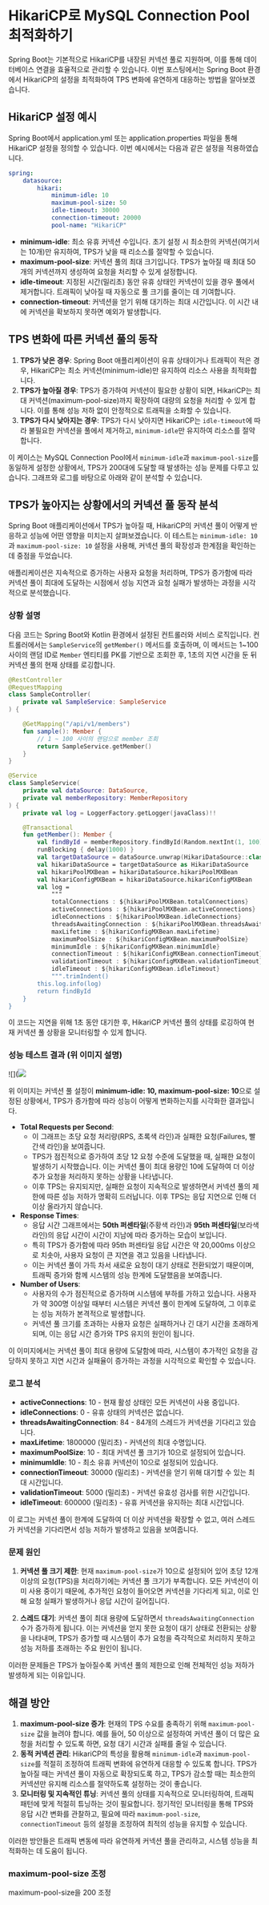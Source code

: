 # HikariCP로 MySQL Connection Pool 최적화하기

Spring Boot는 기본적으로 HikariCP를 내장된 커넥션 풀로 지원하며, 이를 통해 데이터베이스 연결을 효율적으로 관리할 수 있습니다. 이번 포스팅에서는 Spring Boot 환경에서 HikariCP의 설정을 최적화하여 TPS 변화에 유연하게 대응하는 방법을 알아보겠습니다.

## HikariCP 설정 예시

Spring Boot에서 application.yml 또는 application.properties 파일을 통해 HikariCP 설정을 정의할 수 있습니다. 이번 예시에서는 다음과 같은 설정을 적용하였습니다.

```yaml
spring:
    datasource:
        hikari:
            minimum-idle: 10
            maximum-pool-size: 50
            idle-timeout: 30000
            connection-timeout: 20000
            pool-name: "HikariCP"
```

- **minimum-idle**: 최소 유휴 커넥션 수입니다. 초기 설정 시 최소한의 커넥션(여기서는 10개)만 유지하여, TPS가 낮을 때 리소스를 절약할 수 있습니다.
- **maximum-pool-size**: 커넥션 풀의 최대 크기입니다. TPS가 높아질 때 최대 50개의 커넥션까지 생성하여 요청을 처리할 수 있게 설정합니다.
- **idle-timeout**: 지정된 시간(밀리초) 동안 유휴 상태인 커넥션이 있을 경우 풀에서 제거합니다. 트래픽이 낮아질 때 자동으로 풀 크기를 줄이는 데 기여합니다.
- **connection-timeout**: 커넥션을 얻기 위해 대기하는 최대 시간입니다. 이 시간 내에 커넥션을 확보하지 못하면 예외가 발생합니다.

## TPS 변화에 따른 커넥션 풀의 동작

1. **TPS가 낮은 경우**: Spring Boot 애플리케이션이 유휴 상태이거나 트래픽이 적은 경우, HikariCP는 최소 커넥션(minimum-idle)만 유지하여 리소스 사용을 최적화합니다.
2. **TPS가 높아질 경우**: TPS가 증가하여 커넥션이 필요한 상황이 되면, HikariCP는 최대 커넥션(maximum-pool-size)까지 확장하여 대량의 요청을 처리할 수 있게 합니다. 이를 통해 성능 저하 없이 안정적으로 트래픽을 소화할 수 있습니다.
3. **TPS가 다시 낮아지는 경우**: TPS가 다시 낮아지면 HikariCP는 `idle-timeout`에 따라 불필요한 커넥션을 풀에서 제거하고, `minimum-idle`만 유지하여 리소스를 절약합니다.

이 케이스는 MySQL Connection Pool에서 `minimum-idle`과 `maximum-pool-size`를 동일하게 설정한 상황에서, TPS가 200대에 도달할 때 발생하는 성능 문제를 다루고 있습니다. 그래프와 로그를 바탕으로 아래와 같이 분석할 수 있습니다.

## TPS가 높아지는 상황에서의 커넥션 풀 동작 분석

Spring Boot 애플리케이션에서 TPS가 높아질 때, HikariCP의 커넥션 풀이 어떻게 반응하고 성능에 어떤 영향을 미치는지 살펴보겠습니다. 이 테스트는 `minimum-idle: 10`과 `maximum-pool-size: 10` 설정을 사용해, 커넥션 풀의 확장성과 한계점을 확인하는 데 중점을 두었습니다.

애플리케이션은 지속적으로 증가하는 사용자 요청을 처리하며, TPS가 증가함에 따라 커넥션 풀이 최대에 도달하는 시점에서 성능 지연과 요청 실패가 발생하는 과정을 시각적으로 분석했습니다.

### 상황 설명

다음 코드는 Spring Boot와 Kotlin 환경에서 설정된 컨트롤러와 서비스 로직입니다. 컨트롤러에서는 `SampleService`의 `getMember()` 메서드를 호출하며, 이 메서드는 1~100 사이의 랜덤 ID로 `Member` 엔티티를 PK를 기반으로 조회한 후, 1초의 지연 시간을 둔 뒤 커넥션 풀의 현재 상태를 로깅합니다.

```kotlin
@RestController
@RequestMapping
class SampleController(
    private val SampleService: SampleService
) {

    @GetMapping("/api/v1/members")
    fun sample(): Member {
        // 1 ~ 100 사이의 랜덤으로 member 조회
        return SampleService.getMember()
    }
}
```

```kotlin
@Service
class SampleService(
    private val dataSource: DataSource,
    private val memberRepository: MemberRepository
) {
    private val log = LoggerFactory.getLogger(javaClass)!!

    @Transactional
    fun getMember(): Member {
        val findById = memberRepository.findById(Random.nextInt(1, 100).toLong()).get()
        runBlocking { delay(1000) }
        val targetDataSource = dataSource.unwrap(HikariDataSource::class.java)
        val hikariDataSource = targetDataSource as HikariDataSource
        val hikariPoolMXBean = hikariDataSource.hikariPoolMXBean
        val hikariConfigMXBean = hikariDataSource.hikariConfigMXBean
        val log =
            """
            totalConnections : ${hikariPoolMXBean.totalConnections}
            activeConnections : ${hikariPoolMXBean.activeConnections}
            idleConnections : ${hikariPoolMXBean.idleConnections}
            threadsAwaitingConnection : ${hikariPoolMXBean.threadsAwaitingConnection}
            maxLifetime : ${hikariConfigMXBean.maxLifetime}
            maximumPoolSize : ${hikariConfigMXBean.maximumPoolSize}
            minimumIdle : ${hikariConfigMXBean.minimumIdle}
            connectionTimeout : ${hikariConfigMXBean.connectionTimeout}
            validationTimeout : ${hikariConfigMXBean.validationTimeout}
            idleTimeout : ${hikariConfigMXBean.idleTimeout}
            """.trimIndent()
        this.log.info(log)
        return findById
    }
}
```

이 코드는 지연을 위해 1초 동안 대기한 후, HikariCP 커넥션 풀의 상태를 로깅하여 현재 커넥션 풀 상황을 모니터링할 수 있게 합니다.

### 성능 테스트 결과 (위 이미지 설명)

![](![](https://raw.githubusercontent.com/cheese10yun/blog-sample/master/kotlin-coroutine/images/mysql-connection-pool-1-1.png)

위 이미지는 커넥션 풀 설정이 **minimum-idle: 10, maximum-pool-size: 10**으로 설정된 상황에서, TPS가 증가함에 따라 성능이 어떻게 변화하는지를 시각화한 결과입니다.

- **Total Requests per Second**:
    - 이 그래프는 초당 요청 처리량(RPS, 초록색 라인)과 실패한 요청(Failures, 빨간색 라인)을 보여줍니다.
    - TPS가 점진적으로 증가하여 초당 12 요청 수준에 도달했을 때, 실패한 요청이 발생하기 시작했습니다. 이는 커넥션 풀이 최대 용량인 10에 도달하여 더 이상 추가 요청을 처리하지 못하는 상황을 나타냅니다.
    - 이후 TPS는 유지되지만, 실패한 요청이 지속적으로 발생하면서 커넥션 풀의 제한에 따른 성능 저하가 명확히 드러납니다. 이후 TPS는 응답 지연으로 인해 더 이상 올라가지 않습니다.
- **Response Times**:
    - 응답 시간 그래프에서는 **50th 퍼센타일**(주황색 라인)과 **95th 퍼센타일**(보라색 라인)의 응답 시간이 시간이 지남에 따라 증가하는 모습이 보입니다.
    - 특히 TPS가 증가함에 따라 95th 퍼센타일 응답 시간은 약 20,000ms 이상으로 치솟아, 사용자 요청이 큰 지연을 겪고 있음을 나타냅니다.
    - 이는 커넥션 풀이 가득 차서 새로운 요청이 대기 상태로 전환되었기 때문이며, 트래픽 증가와 함께 시스템의 성능 한계에 도달했음을 보여줍니다.
- **Number of Users**:
    - 사용자의 수가 점진적으로 증가하며 시스템에 부하를 가하고 있습니다. 사용자가 약 300명 이상일 때부터 시스템은 커넥션 풀이 한계에 도달하여, 그 이후로는 성능 저하가 본격적으로 발생합니다.
    - 커넥션 풀 크기를 초과하는 사용자 요청은 실패하거나 긴 대기 시간을 초래하게 되며, 이는 응답 시간 증가와 TPS 유지의 원인이 됩니다.

이 이미지에서는 커넥션 풀이 최대 용량에 도달함에 따라, 시스템이 추가적인 요청을 감당하지 못하고 지연 시간과 실패율이 증가하는 과정을 시각적으로 확인할 수 있습니다.

### 로그 분석

- **activeConnections**: 10 - 현재 활성 상태인 모든 커넥션이 사용 중입니다.
- **idleConnections**: 0 - 유휴 상태의 커넥션은 없습니다.
- **threadsAwaitingConnection**: 84 - 84개의 스레드가 커넥션을 기다리고 있습니다.
- **maxLifetime**: 1800000 (밀리초) - 커넥션의 최대 수명입니다.
- **maximumPoolSize**: 10 - 최대 커넥션 풀 크기가 10으로 설정되어 있습니다.
- **minimumIdle**: 10 - 최소 유휴 커넥션이 10으로 설정되어 있습니다.
- **connectionTimeout**: 30000 (밀리초) - 커넥션을 얻기 위해 대기할 수 있는 최대 시간입니다.
- **validationTimeout**: 5000 (밀리초) - 커넥션 유효성 검사를 위한 시간입니다.
- **idleTimeout**: 600000 (밀리초) - 유휴 커넥션을 유지하는 최대 시간입니다.

이 로그는 커넥션 풀이 한계에 도달하여 더 이상 커넥션을 확장할 수 없고, 여러 스레드가 커넥션을 기다리면서 성능 저하가 발생하고 있음을 보여줍니다.

### 문제 원인

1. **커넥션 풀 크기 제한**: 현재 `maximum-pool-size`가 10으로 설정되어 있어 초당 12개 이상의 요청(TPS)을 처리하기에는 커넥션 풀 크기가 부족합니다. 모든 커넥션이 이미 사용 중이기 때문에, 추가적인 요청이 들어오면 커넥션을 기다리게 되고, 이로 인해 요청 실패가 발생하거나 응답 시간이 길어집니다.

2. **스레드 대기**: 커넥션 풀이 최대 용량에 도달하면서 `threadsAwaitingConnection` 수가 증가하게 됩니다. 이는 커넥션을 얻지 못한 요청이 대기 상태로 전환되는 상황을 나타내며, TPS가 증가할 때 시스템이 추가 요청을 즉각적으로 처리하지 못하고 성능 저하를 초래하는 주요 원인이 됩니다.

이러한 문제들은 TPS가 높아질수록 커넥션 풀의 제한으로 인해 전체적인 성능 저하가 발생하게 되는 이유입니다.

## 해결 방안

1. **maximum-pool-size 증가**: 현재의 TPS 수요를 충족하기 위해 `maximum-pool-size` 값을 늘려야 합니다. 예를 들어, 50 이상으로 설정하여 커넥션 풀이 더 많은 요청을 처리할 수 있도록 하면, 요청 대기 시간과 실패를 줄일 수 있습니다.
2. **동적 커넥션 관리**: HikariCP의 특성을 활용해 `minimum-idle`과 `maximum-pool-size`를 적절히 조정하여 트래픽 변화에 유연하게 대응할 수 있도록 합니다. TPS가 높아질 때는 커넥션 풀이 자동으로 확장되도록 하고, TPS가 감소할 때는 최소한의 커넥션만 유지해 리소스를 절약하도록 설정하는 것이 좋습니다.
3. **모니터링 및 지속적인 튜닝**: 커넥션 풀의 상태를 지속적으로 모니터링하여, 트래픽 패턴에 맞게 적절히 튜닝하는 것이 필요합니다. 정기적인 모니터링을 통해 TPS와 응답 시간 변화를 관찰하고, 필요에 따라 `maximum-pool-size`, `connectionTimeout` 등의 설정을 조정하여 최적의 성능을 유지할 수 있습니다.

이러한 방안들은 트래픽 변동에 따라 유연하게 커넥션 풀을 관리하고, 시스템 성능을 최적화하는 데 도움이 됩니다.

### maximum-pool-size 조정

maximum-pool-size을 200 조정